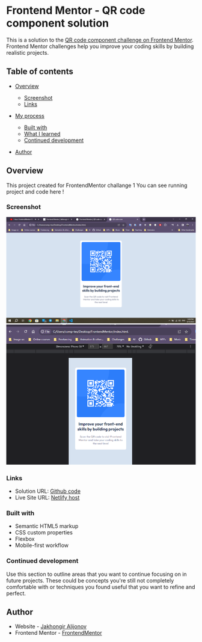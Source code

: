 # Frontend Mentor - QR code component solution

This is a solution to the [QR code component challenge on Frontend Mentor](https://www.frontendmentor.io/challenges/qr-code-component-iux_sIO_H). Frontend Mentor challenges help you improve your coding skills by building realistic projects. 

## Table of contents

- [Overview](#overview)
  - [Screenshot](#screenshot)
  - [Links](#links)
- [My process](#my-process)
  - [Built with](#built-with)
  - [What I learned](#what-i-learned)
  - [Continued development](#continued-development)

- [Author](#author)



## Overview

This project created for FrontendMentor challange 1
You can see running project and code here !


### Screenshot

![](./screenshots/Screenshot_1.png)
![](./screenshots/Screenshot_2.png)



### Links

- Solution URL: [Github code](https://github.com/JakhongirAlijonov/FrontendMentor-challange1)
- Live Site URL: [Netlify host](https://qrcode-frontendmentor-ja.netlify.app/)



### Built with

- Semantic HTML5 markup
- CSS custom properties
- Flexbox
- Mobile-first workflow






### Continued development

Use this section to outline areas that you want to continue focusing on in future projects. These could be concepts you're still not completely comfortable with or techniques you found useful that you want to refine and perfect.




## Author

- Website - [Jakhongir Alijonov](https://github.com/jakhongiralijonov)
- Frontend Mentor - [FrontendMentor ](https://www.frontendmentor.io/profile/JakhongirAlijonov)


